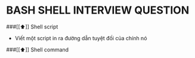 BASH SHELL INTERVIEW QUESTION
=============================

###[[⬆]] Shell script

- Viết một script in ra đường dẫn tuyệt đối của chính nó

###[[⬆]] Shell command
	
